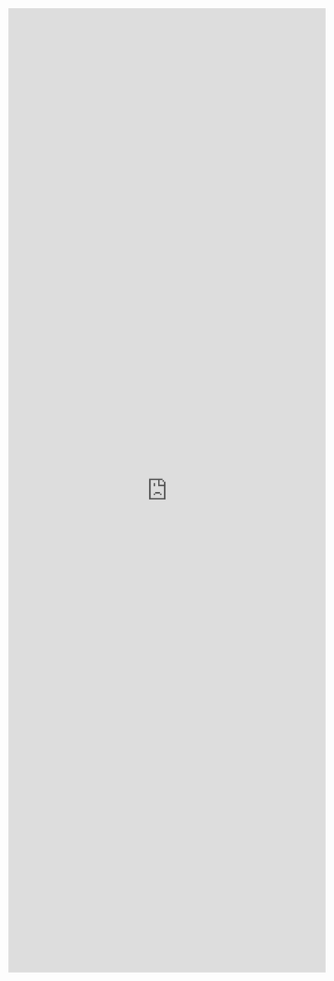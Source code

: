 <iframe src="https://docs.google.com/forms/d/e/1FAIpQLSe98IzQ765KlXVt1EBhZcGUOMutOqkkfZxoOgrZ9wwO1eodIg/viewform?embedded=true" width="640" height="1941" frameborder="0" marginheight="0" marginwidth="0">Loading…</iframe>
